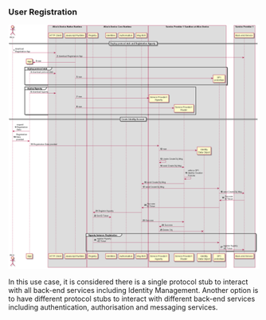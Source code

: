 ### User Registration

<!--
@startuml "user-registration.png"

autonumber

!define SHOW_RuntimeA

!define SHOW_AppAtRuntimeA

!define SHOW_NativeAtRuntimeA
!define SHOW_JavascriptEngineAtRuntimeA
!define SHOW_HTTPClientAtRuntimeA

!define SHOW_CoreRuntimeA
!define SHOW_MsgBUSAtRuntimeA
!define SHOW_RegistryAtRuntimeA
!define SHOW_IdentitiesAtRuntimeA
!define SHOW_AuthAtRuntimeA

!define SHOW_SP1SandboxAtRuntimeA
!define SHOW_Protostub1AtRuntimeA
!define SHOW_ServiceProvider1HypertyAtRuntimeA
!define SHOW_ServiceProvider1RouterAtRuntimeA
!define SHOW_IdentityObjectAtRuntimeA

!define SHOW_SP1

!include ../runtime_objects.plantuml

== Deploy protocol stub and Registration Hyperty ==

Alice -> HTTP_UAC@A : download\nRegistration App

HTTP_UAC@A -> SP1 : download Registration App

create App@A
JS@A -> App@A : new

group deploy protocol stub
	App@A -> HTTP_UAC@A : download protocol stub
	create Proto1@A
	JS@A -> Proto1@A : new
end

group deploy Hyperty
	App@A -> HTTP_UAC@A : download hyperty
	create SP1H@A
	JS@A -> SP1H@A : new

	create Router1@A
	JS@A -> Router1@A : new
end

== Create Identity Account ==

App@A -> Alice : request\nRegistration\nData

App@A <- Alice : Registration\nData\nprovided

App@A -> SP1H@A : Registration Data provided

create IDObj@A
SP1H@A -> IDObj@A : new

SP1H@A -> SP1H@A: create CreateObj Msg

SP1H@A -> Router1@A : send CreateObj Msg

Router1@A -> Router1@A : enforce SP1\nIdentity Creation \nPolicies

BUS@A <- Router1@A : send CreateObj Msg

Proto1@A <- BUS@A : send CreateObj Msg

Proto1@A -> SP1 : send CreateObj Msg

Proto1@A <- SP1 : Success\nID Token

Proto1@A -> BUS@A : Success\nID Token

RunReg@A <- BUS@A : Register Hyperty

RunReg@A -> RunID@A : Set ID Token

BUS@A -> Router1@A : Success

Router1@A -> SP1H@A : Success

IDObj@A x<- SP1H@A : Delete Obj

group Hyperty Instance Registration 
	Proto1@A <- RunReg@A : register Hyperty\n+ID Token

	Proto1@A -> SP1 : register Hyperty\n+ID Token
end group



@enduml
-->


![User Registration](user-registration.png)

In this use case, it is considered there is a single protocol stub to interact with all back-end services including Identity Management. Another option is to have different protocol stubs to interact with different back-end services including authentication, authorisation and messaging services.
